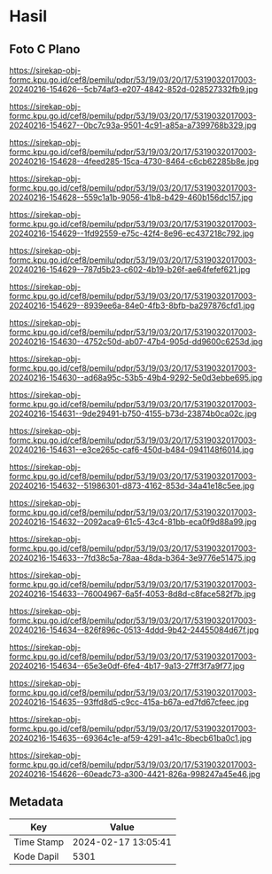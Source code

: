 # Hasil

## Foto C Plano

https://sirekap-obj-formc.kpu.go.id/cef8/pemilu/pdpr/53/19/03/20/17/5319032017003-20240216-154626--5cb74af3-e207-4842-852d-028527332fb9.jpg

https://sirekap-obj-formc.kpu.go.id/cef8/pemilu/pdpr/53/19/03/20/17/5319032017003-20240216-154627--0bc7c93a-9501-4c91-a85a-a7399768b329.jpg

https://sirekap-obj-formc.kpu.go.id/cef8/pemilu/pdpr/53/19/03/20/17/5319032017003-20240216-154628--4feed285-15ca-4730-8464-c6cb62285b8e.jpg

https://sirekap-obj-formc.kpu.go.id/cef8/pemilu/pdpr/53/19/03/20/17/5319032017003-20240216-154628--559c1a1b-9056-41b8-b429-460b156dc157.jpg

https://sirekap-obj-formc.kpu.go.id/cef8/pemilu/pdpr/53/19/03/20/17/5319032017003-20240216-154629--1fd92559-e75c-42f4-8e96-ec437218c792.jpg

https://sirekap-obj-formc.kpu.go.id/cef8/pemilu/pdpr/53/19/03/20/17/5319032017003-20240216-154629--787d5b23-c602-4b19-b26f-ae64fefef621.jpg

https://sirekap-obj-formc.kpu.go.id/cef8/pemilu/pdpr/53/19/03/20/17/5319032017003-20240216-154629--8939ee6a-84e0-4fb3-8bfb-ba297876cfd1.jpg

https://sirekap-obj-formc.kpu.go.id/cef8/pemilu/pdpr/53/19/03/20/17/5319032017003-20240216-154630--4752c50d-ab07-47b4-905d-dd9600c6253d.jpg

https://sirekap-obj-formc.kpu.go.id/cef8/pemilu/pdpr/53/19/03/20/17/5319032017003-20240216-154630--ad68a95c-53b5-49b4-9292-5e0d3ebbe695.jpg

https://sirekap-obj-formc.kpu.go.id/cef8/pemilu/pdpr/53/19/03/20/17/5319032017003-20240216-154631--9de29491-b750-4155-b73d-23874b0ca02c.jpg

https://sirekap-obj-formc.kpu.go.id/cef8/pemilu/pdpr/53/19/03/20/17/5319032017003-20240216-154631--e3ce265c-caf6-450d-b484-0941148f6014.jpg

https://sirekap-obj-formc.kpu.go.id/cef8/pemilu/pdpr/53/19/03/20/17/5319032017003-20240216-154632--51986301-d873-4162-853d-34a41e18c5ee.jpg

https://sirekap-obj-formc.kpu.go.id/cef8/pemilu/pdpr/53/19/03/20/17/5319032017003-20240216-154632--2092aca9-61c5-43c4-81bb-eca0f9d88a99.jpg

https://sirekap-obj-formc.kpu.go.id/cef8/pemilu/pdpr/53/19/03/20/17/5319032017003-20240216-154633--7fd38c5a-78aa-48da-b364-3e9776e51475.jpg

https://sirekap-obj-formc.kpu.go.id/cef8/pemilu/pdpr/53/19/03/20/17/5319032017003-20240216-154633--76004967-6a5f-4053-8d8d-c8face582f7b.jpg

https://sirekap-obj-formc.kpu.go.id/cef8/pemilu/pdpr/53/19/03/20/17/5319032017003-20240216-154634--826f896c-0513-4ddd-9b42-24455084d67f.jpg

https://sirekap-obj-formc.kpu.go.id/cef8/pemilu/pdpr/53/19/03/20/17/5319032017003-20240216-154634--65e3e0df-6fe4-4b17-9a13-27ff3f7a9f77.jpg

https://sirekap-obj-formc.kpu.go.id/cef8/pemilu/pdpr/53/19/03/20/17/5319032017003-20240216-154635--93ffd8d5-c9cc-415a-b67a-ed7fd67cfeec.jpg

https://sirekap-obj-formc.kpu.go.id/cef8/pemilu/pdpr/53/19/03/20/17/5319032017003-20240216-154635--69364c1e-af59-4291-a41c-8becb61ba0c1.jpg

https://sirekap-obj-formc.kpu.go.id/cef8/pemilu/pdpr/53/19/03/20/17/5319032017003-20240216-154626--60eadc73-a300-4421-826a-998247a45e46.jpg


## Metadata

| Key        | Value               |
| ---------- | ------------------- |
| Time Stamp | 2024-02-17 13:05:41 |
| Kode Dapil | 5301                |



